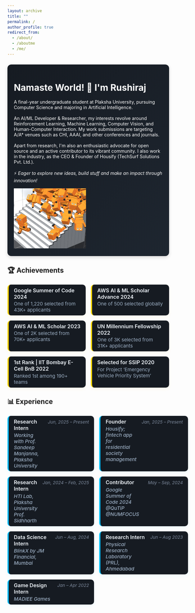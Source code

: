 ```yaml
---
layout: archive
title: ""
permalink: /
author_profile: true
redirect_from:
  - /about/
  - /aboutme
  - /me/
---
```


<!-- ![woah](/images/ai_climbs.webp){: .align-right width="225px"}
A final-year undergraduate student at Plaksha University, pursuing Computer Science and majoring in Artificial Intelligence.

My interests revolve around Reinforcement Learning, Machine Learning, and Human-Computer Interaction Research. I'm also an enthusiastic advocate for Open Source and an active contributor to its vibrant community.

⚡ Always eager to explore new ideas and make an impact through innovation! -->

<div class="bio-box">
  <h1>Namaste World! 👋 I'm Rushiraj</h1>
  <div class="bio-content">
    <div class="bio-text">
      A final-year undergraduate student at Plaksha University, pursuing Computer Science and majoring in Artificial Intelligence.
      <br><br>
      An AI/ML Developer & Researcher, my interests revolve around Reinforcement Learning, Machine Learning, Computer Vision, and Human-Computer Interaction. My work submissions are targeting A/A* venues such as CHI, AAAI, and other conferences and journals.
      <br><br>
      Apart from research, I'm also an enthusiastic advocate for open source and an active contributor to its vibrant community. I also work in the industry, as the CEO & Founder of Housify (TechSurf Solutions Pvt. Ltd.).
      <br><br>
      ⚡ <i> Eager to explore new ideas, build stuff and make an impact through innovation! </i>
    </div>
    <img class="bio-img" src="/images/ai_climbs.webp" alt="woah">
  </div>
</div>

<style>
.bio-box {
  background: linear-gradient(135deg, #161b22, #1e2630);
  padding: 1rem 1.25rem;
  border-radius: 12px;
  box-shadow: 0 4px 12px rgba(0, 0, 0, 0.15);
  margin: 1.5rem 0;
  color: white;
}

.bio-content {
  display: flex;
  align-items: flex-start;
  gap: 1rem;
  flex-wrap: wrap;
}

.bio-text {
  flex: 1 1 300px;
  min-width: 0;
}

.bio-img {
  width: 225px;
  margin-bottom: 0.5rem;
}

/* Responsive for mobile */
@media (max-width: 768px) {
  .bio-content {
    flex-direction:
  }
}

</style>

<!--  -->
<!-- GALLERY -->
<!--  -->
<!--
<h2 style="margin-top: 2rem;">📸 <strong>Gallery</strong></h2>

<div class="gallery-scroll-container">
  <div class="gallery-image-wrapper">
    <img src="/images/gallery1.jpg" alt="Gallery image 1">
  </div>
  <div class="gallery-image-wrapper">
    <img src="/images/gallery2.jpg" alt="Gallery image 2">
  </div>
  <div class="gallery-image-wrapper">
    <img src="/images/gallery3.jpg" alt="Gallery image 3">
  </div>
  <div class="gallery-image-wrapper">
    <img src="/images/gallery3.jpg" alt="Gallery image 4">
  </div>
  <div class="gallery-image-wrapper">
    <img src="/images/gallery3.jpg" alt="Gallery image 5">
  </div>
  <div class="gallery-image-wrapper">
    <img src="/images/gallery3.jpg" alt="Gallery image 6">
  </div>
  <div class="gallery-image-wrapper">
    <img src="/images/gallery3.jpg" alt="Gallery image 7">
  </div>
  <div class="gallery-image-wrapper">
    <img src="/images/gallery3.jpg" alt="Gallery image 8">
  </div>
  <div class="gallery-image-wrapper">
    <img src="/images/gallery3.jpg" alt="Gallery image 9">
  </div>
  <div class="gallery-image-wrapper">
    <img src="/images/gallery3.jpg" alt="Gallery image 10">
  </div>
</div>

<style>
.gallery-scroll-container {
  display: flex;
  overflow-x: auto;
  white-space: nowrap;
  gap: 1rem;
  padding: 1rem;
  scroll-snap-type: x mandatory;
  -webkit-overflow-scrolling: touch;
  scroll-behavior: smooth;

  background: linear-gradient(135deg, #161b22, #1e2630);
  border-radius: 10px;
  box-shadow: 0 4px 12px rgba(255, 215, 0, 0.08);
  scrollbar-width: none; /* Firefox */
}
.gallery-scroll-container::-webkit-scrollbar {
  display: none; /* Chrome, Safari */
}

.gallery-image-wrapper {
  flex: 0 0 auto;
  scroll-snap-align: start;
  border-radius: 10px;
  overflow: hidden;
  box-shadow: 0 4px 10px rgba(0, 0, 0, 0.3);
  transition: transform 0.3s ease;
}

.gallery-image-wrapper:hover {
  transform: scale(1.05);
}

.gallery-image-wrapper img {
  display: block;
  max-width: 200px;
  object-fit: cover;
}
</style>

<script>
  const gallery = document.querySelector('.gallery-scroll-container');
  let scrollAmount = 1;
  let isUserScrolling = false;

  // Disable auto-scroll while dragging or scrolling
  let isDragging = false;
  let startX;
  let scrollLeft;

  gallery.addEventListener('mousedown', (e) => {
    isDragging = true;
    startX = e.pageX - gallery.offsetLeft;
    scrollLeft = gallery.scrollLeft;
    isUserScrolling = true;
  });

  gallery.addEventListener('mouseleave', () => {
    isDragging = false;
  });

  gallery.addEventListener('mouseup', () => {
    isDragging = false;
    setTimeout(() => isUserScrolling = false, 1500);
  });

  gallery.addEventListener('mousemove', (e) => {
    if (!isDragging) return;
    e.preventDefault();
    const x = e.pageX - gallery.offsetLeft;
    const walk = (x - startX) * 1.5; // scroll-fastness
    gallery.scrollLeft = scrollLeft - walk;
  });

  gallery.addEventListener('scroll', () => {
    isUserScrolling = true;
    clearTimeout(window._scrollTimeout);
    window._scrollTimeout = setTimeout(() => isUserScrolling = false, 1500);
  });

  function autoScrollGallery() {
    if (!gallery || isUserScrolling) return;

    if (gallery.scrollLeft >= gallery.scrollWidth - gallery.clientWidth - 1) {
      gallery.scrollTo({ left: 0, behavior: 'smooth' });
    } else {
      gallery.scrollBy({ left: scrollAmount, behavior: 'smooth' });
    }
  }

  setInterval(autoScrollGallery, 60); // 20% slower than 50ms
</script> -->

<!--  -->
<!-- ACHIEVEMENT SECTION -->
<!--  -->

## 🏆 <strong>Achievements</strong>

<style>
.achievement-grid {
  display: grid;
  grid-template-columns: 1fr;
  gap: 1rem;
  margin-top: 1.5rem;
}

@media (min-width: 768px) {
  .achievement-grid {
    grid-template-columns: 1fr 1fr;
  }
}

.achievement-item {
  background: #161b22; /*linear-gradient(135deg, #161b22, #1e2630);*/
  border-left: 4px solid #FFD700;
  padding: 0.5rem 1rem;
  border-radius: 10px;
  box-shadow: 0 4px 12px rgba(255, 215, 0, 0.08);
  transition: transform 0.2s ease, box-shadow 0.2s ease;
}

.achievement-item:hover {
  transform: translateY(-2px);
  box-shadow: 0 6px 14px rgba(255, 215, 0, 0.12);
}

.achievement-title {
  font-weight: 600;
  font-size: 1rem;
  color: #f0f6fc;
  display: block;
  margin-bottom: 0.15rem;
}

.achievement-note {
  font-size: 0.94rem;
  color: #9eb1c6;
  display: block;
}
</style>

<div class="achievement-grid">

  <div class="achievement-item">
    <span class="achievement-title">Google Summer of Code 2024</span>
    <span class="achievement-note"> One of 1,220 selected from 43K+ applicants</span>
  </div>

  <div class="achievement-item">
    <span class="achievement-title">AWS AI & ML Scholar Advance 2024</span>
    <span class="achievement-note">One of 500 selected globally</span>
  </div>

  <div class="achievement-item">
    <span class="achievement-title">AWS AI & ML Scholar 2023</span>
    <span class="achievement-note">One of 2K selected from 70K+ applicants</span>
  </div>

  <div class="achievement-item">
    <span class="achievement-title">UN Millennium Fellowship 2022</span>
    <span class="achievement-note">One of 3K selected from 31K+ applicants</span>
  </div>

  <div class="achievement-item">
    <span class="achievement-title">1st Rank | IIT Bombay E-Cell BnB 2022</span>
    <span class="achievement-note">Ranked 1st among 190+ teams</span>
  </div>

  <div class="achievement-item">
    <span class="achievement-title">Selected for SSIP 2020</span>
    <span class="achievement-note">For Project ‘Emergency Vehicle Priority System’</span>
  </div>
</div>

<!--  -->
<!-- EXPERIENCE SECTION -->
<!--  -->

## 📊 <strong>Experience</strong>

<style>
.exp-grid {
  display: grid;
  grid-template-columns: 1fr;
  gap: 1rem;
  margin-top: 1.5rem;
}

@media (min-width: 768px) {
  .exp-grid {
    grid-template-columns: 1fr 1fr;
  }
}

.exp-item {
  background: #161b22;
  border-left: 4px solid #00BFFF;
  padding: 0.5rem 1rem;
  border-radius: 10px;
  box-shadow: 0 4px 12px rgba(0, 191, 255, 0.08);
  display: flex;
  flex-direction: column;
  transition: transform 0.2s ease, box-shadow 0.2s ease;
}

.exp-item:hover {
  transform: translateY(-2px);
  box-shadow: 0 6px 14px rgba(0, 191, 255, 0.12);
}

/* Header now uses a two-column grid: left (title + desc) and right (date) */
.exp-header {
  display: grid;
  grid-template-columns: 1fr auto;
  align-items: start;
}

.header-left {
  display: flex;
  flex-direction: column;
}

.exp-title {
  font-weight: 600;
  font-size: 1rem;
  color: #f0f6fc;
  margin-bottom: 0.2rem;
}

.exp-desp {
  font-size: 0.95rem;
  color: #9eb1c6;
  font-style: italic;
  font-weight: 500;
}

.exp-date {
  font-size: 0.85rem;
  color: #7f8c9f;
  font-style: italic;
  white-space: nowrap;
  padding-left: 1rem;
  padding-top: 0.15rem;
}
</style>

<div class="exp-grid">

  <!-- Research Intern / Plaksha University -->
  <div class="exp-item">
    <div class="exp-header">
      <div class="header-left">
        <div class="exp-title">Research Intern</div>
        <div class="exp-desp">Working with Prof. Sandeep Manjanna, Plaksha University</div>
      </div>
      <div class="exp-date">Jun, 2025 – Present</div>
    </div>
  </div>

  <!-- Founder / Housify -->
  <div class="exp-item">
    <div class="exp-header">
      <div class="header-left">
        <div class="exp-title">Founder</div>
        <div class="exp-desp">Housify; fintech app for residential society management </div>
      </div>
      <div class="exp-date">Jan, 2025 – Present</div>
    </div>
  </div>

  <!-- Research Intern / HTI Lab -->
  <div class="exp-item">
    <div class="exp-header">
      <div class="header-left">
        <div class="exp-title">Research Intern</div>
        <div class="exp-desp"> HTI Lab, Plaksha University <br> Prof. Sidhharth </div>
      </div>
      <div class="exp-date">Jan, 2024 – Feb, 2025</div>
    </div>
  </div>

  <!-- Contributor / Google Summer of Code 2024 -->
  <div class="exp-item">
    <div class="exp-header">
      <div class="header-left">
        <div class="exp-title">Contributor</div>
        <div class="exp-desp">Google Summer of Code 2024 <br> @QuTiP @NUMFOCUS</div>
      </div>
      <div class="exp-date">May – Sep, 2024</div>
    </div>
  </div>

  <!-- Data Science Intern / BlinkX by JM Financial, Mumbai -->
  <div class="exp-item">
    <div class="exp-header">
      <div class="header-left">
        <div class="exp-title">Data Science Intern</div>
        <div class="exp-desp">BlinkX by JM Financial, Mumbai</div>
      </div>
      <div class="exp-date">Jun – Aug, 2024</div>
    </div>
  </div>

  <!-- Research Intern / PRL, Ahmedabad -->
  <div class="exp-item">
    <div class="exp-header">
      <div class="header-left">
        <div class="exp-title">Research Intern</div>
        <div class="exp-desp">Physical Research Laboratory (PRL), Ahmedabad</div>
      </div>
      <div class="exp-date">Jun – Aug 2023</div>
    </div>
  </div>

  <!-- Game Design Intern / MADIEE Games -->
  <div class="exp-item">
    <div class="exp-header">
      <div class="header-left">
        <div class="exp-title">Game Design Intern</div>
        <div class="exp-desp">MADIEE Games</div>
      </div>
      <div class="exp-date">Jan – Apr 2022</div>
    </div>
  </div>

</div>

<!-- ## 🤩 Things I love to do ....
<table style="border-collapse: collapse; border: none;">
  <tr>
    <td style="border: none;">
      <h2>⛰️ Trekking</h2>
      <img src="/images/rushi-trek.png" width="200" height="200"><br>
    </td>
    <td style="border: none;">
      <h2>📟 Electronics</h2>
      <img src="painting.jpg" width="200" height="200"><br>
    </td>
    <td style="border: none;">
      <h2>🪐 Star Gazing</h2>
      <img src="photography.jpg" width="200" height="200"><br>
    </td>
  </tr>
</table> -->
